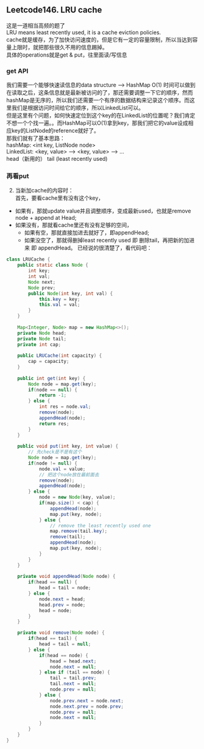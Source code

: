 ## Leetcode146. LRU cache
这是一道相当高频的题了  
LRU means least recently used, it is a cache eviction policies.   
cache就是缓存，为了加快访问速度的，但是它有一定的容量限制，所以当达到容量上限时，就把那些很久不用的信息踢掉。  
具体的operations就是get & put，往里面读/写信息  
### get API
我们需要一个能够快速读信息的data structure --> HashMap O(1) 时间可以做到  
在读取之后，这条信息就是最新被访问的了，那还需要调整一下它的顺序，然而hashMap是无序的，所以我们还需要一个有序的数据结构来记录这个顺序。而这里我们是根据访问时间给它的顺序，所以LinkedList可以。  
但是这里有个问题，如何快速定位到这个key的在LinkedList的位置呢？我们肯定不想一个个找一遍。。而HashMap可以O(1)拿到key，那我们把它的value设成相应key的ListNode的reference就好了。  
那我们就有了基本思路：  
hashMap: <int key, ListNode node>   
LinkedList: <key, value> --> <key, value> --> ...  
              head（新用的）                   tail (least recently used)  
### 再看put   
2. 当新加cache的内容时：  
首先，要看cache里有没有这个key， 
  * 如果有，那就update value并且调整顺序，变成最新used，也就是remove node + append at Head;  
  * 如果没有，那就看cache里还有没有足够的空间，
    * 如果有空，那就直接加进去就好了，即appendHead;
    * 如果没空了，那就得删掉least recently used 即 删除tail，再把新的加进来 即 appendHead。
已经说的很清楚了，看代码吧：
```java
class LRUCache {
    public static class Node {
        int key;
        int val;
        Node next;
        Node prev;
        public Node(int key, int val) {
            this.key = key;
            this.val = val;
        }
    }
    
    Map<Integer, Node> map = new HashMap<>();
    private Node head;
    private Node tail;
    private int cap;
    
    public LRUCache(int capacity) {
        cap = capacity;
    }
      
    public int get(int key) {
        Node node = map.get(key);
        if(node == null) {
            return -1;
        } else {
            int res = node.val;
            remove(node);
            appendHead(node);
            return res;
        }
    }
    
    public void put(int key, int value) {
        // 先check是不是有这个
        Node node = map.get(key);
        if(node != null) {
            node.val = value;
            // 把这个node放在最前面去
            remove(node);
            appendHead(node);
        } else {
            node = new Node(key, value);
            if(map.size() < cap) {
                appendHead(node);
                map.put(key, node);
            } else {
                // remove the least recently used one
                map.remove(tail.key);
                remove(tail);
                appendHead(node);
                map.put(key, node);
            }
        }
    }
    
    private void appendHead(Node node) {
        if(head == null) {
            head = tail = node;
        } else {
            node.next = head;
            head.prev = node;
            head = node;
        } 
    }

    private void remove(Node node) {
        if(head == tail) {
            head = tail = null;
        } else {
            if(head == node) {
                head = head.next;
                node.next = null;
            } else if (tail == node) {
                tail = tail.prev;
                tail.next = null;
                node.prev = null;
            } else {
                node.prev.next = node.next;
                node.next.prev = node.prev;
                node.prev = null;
                node.next = null;
            }
        }
    }
}
```

